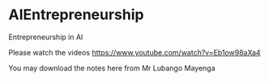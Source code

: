 # AIEntrepreneurship
Entrepreneurship in AI


Please watch the videos https://www.youtube.com/watch?v=Eb1ow98aXa4

You may download the notes here from Mr Lubango Mayenga
